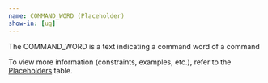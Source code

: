 ```yaml
---
name: COMMAND_WORD (Placeholder)
show-in: [ug]
---
```

<!-- Make sure this is kept the same as the table cell entry. -->
The COMMAND_WORD is a text indicating a command word of a command

To view more information (constraints, examples, etc.), refer to the [Placeholders](#placeholders) table.
